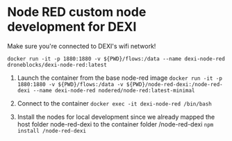 # Node RED custom node development for DEXI

Make sure you're connected to DEXI's wifi network!

`docker run -it -p 1880:1880 -v ${PWD}/flows:/data --name dexi-node-red droneblocks/dexi-node-red:latest`

1. Launch the container from the base node-red image
`docker run -it -p 1880:1880 -v ${PWD}/flows:/data -v ${PWD}/node-red-dexi:/node-red-dexi --name dexi-node-red nodered/node-red:latest-minimal`

2. Connect to the container
`docker exec -it dexi-node-red /bin/bash`

3. Install the nodes for local development since we already mapped the host folder node-red-dexi to the container folder /node-red-dexi
`npm install /node-red-dexi`

